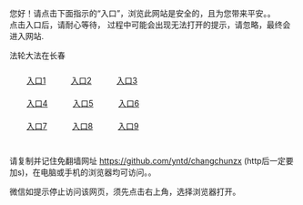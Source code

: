 您好！请点击下面指示的“入口”，浏览此网站是安全的，且为您带来平安。。 <br/>
点击入口后，请耐心等待， 过程中可能会出现无法打开的提示，请忽略，最终会进入网站. </br>

法轮大法在长春<br/>
<div style="padding:10px"><a style="margin:20px" target="_blank" href="https://d2n1i9lt31i8z8.cloudfront.net/2Qpsp?ybkhbt" id="ccLink1" rel="nofollow">入口1</a> <a target="_blank" style="margin:20px" href="https://d1csajqxcg5h38.cloudfront.net/2Qpsp?ycqukf" id="ccLink2" rel="nofollow">入口2</a> <a style="margin:20px" target="_blank" href="https://d2e5df9qq2o4wv.cloudfront.net/2Qpsp?phnsvjg" id="ccLink3" rel="nofollow">入口3</a></div>

<div style="padding:10px" ><a style="margin:20px" target="_blank" href="https://d2n1i9lt31i8z8.cloudfront.net/2Qpsp?ybkhbt" id="ccLink4" rel="nofollow">入口4</a> <a style="margin:20px" href="https://d1csajqxcg5h38.cloudfront.net/2Qpsp?ycqukf" target="_blank" id="ccLink5" rel="nofollow">入口5</a> <a style="margin:20px" href="https://d2e5df9qq2o4wv.cloudfront.net/2Qpsp?phnsvjg" target="_blank" id="ccLink6" rel="nofollow">入口6</a></div>

<div style="padding:10px"><a style="margin:20px" target="_blank" href="https://d2n1i9lt31i8z8.cloudfront.net/2Qpsp?ybkhbt" id="ccLink7" rel="nofollow">入口7</a> <a style="margin:20px" href="https://d1csajqxcg5h38.cloudfront.net/2Qpsp?ycqukf" target="_blank" id="ccLink8" rel="nofollow">入口8</a> <a style="margin:20px" target="_blank" href="https://d2e5df9qq2o4wv.cloudfront.net/2Qpsp?phnsvjg" id="ccLink9" rel="nofollow">入口9</a></div>

<br/>



请复制并记住免翻墙网址 https://github.com/yntd/changchunzx (http后一定要加s)，在电脑或手机的浏览器均可访问。。<br/>

微信如提示停止访问该网页，须先点击右上角，选择浏览器打开。
